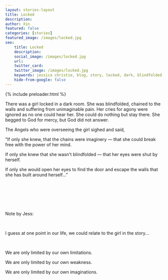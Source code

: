 ```yaml
---
layout: stories-layout
title: Locked
description:
author: Xin
featured: false
categories: [stories]
featured_image: /images/locked.jpg
seo:
    title: Locked
    description:
    social_image: /images/locked.jpg
    url:
    twitter_card:
    twitter_image: /images/locked.jpg
    keywords: jessica christie, blog, story, locked, dark, blindfolded, chained, suffering, pain, mercy, angel, imaginery, break free, power, escape, limitations, weakness, imaginations
    hide-from-google: false
---
```


{% include preloader.html %}

There was a girl locked in a dark room. She was blindfolded, chained to the walls and suffering from unimaginable pain. Her cries for agony were ignored as no one could hear her. She could do nothing but stay there. She begged to God for mercy, but God did not answer.

The Angels who were overseeing the girl sighed and said,

"If only she knew, that the chains were imaginery ― that she could break free with the power of her mind.

If only she knew that she wasn't blindfolded ― that her eyes were shut by herself.

If only she would open her eyes to find the door and escape the walls that she has built around herself..."

&nbsp;

&nbsp;

&nbsp;

Note by Jess:

&nbsp;

I guess at one point in our life, we could relate to the girl in the story...

&nbsp;

We are only limited by our own limitations.

We are only limited by our own weakness.

We are only limited by our own imaginations.

&nbsp;

&nbsp;

&nbsp;

